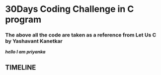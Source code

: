 # 30Days  Coding Challenge in C program
### The above all the code are taken as a reference from Let Us C by Yashavant Kanetkar
***hello I am priyanka*** 

## TIMELINE
